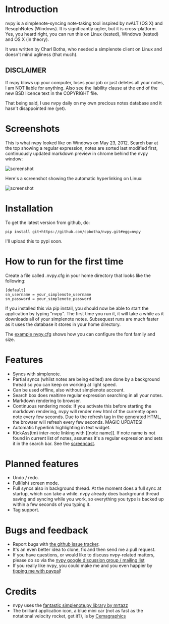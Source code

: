 Introduction
============

nvpy is a simplenote-syncing note-taking tool inspired by nvALT (OS X)
and ResophNotes (Windows). It is significantly uglier, but it is
cross-platform.  Yes, you heard right, you can run this on Linux
(tested), Windows (tested) and OS X (in theory).

It was written by Charl Botha, who needed a simplenote client on
Linux and doesn't mind ugliness (that much).

DISCLAIMER
----------
If nvpy blows up your computer, loses your job or just deletes all
your notes, I am NOT liable for anything. Also see the liability
clause at the end of the new BSD licence text in the COPYRIGHT file.

That being said, I use nvpy daily on my own precious notes database
and it hasn't disappointed me (yet).

Screenshots
===========

This is what nvpy looked like on Windows on May 23, 2012. Search bar at the top showing a regular expression, notes are sorted last modified first, continuously updated markdown preview in chrome behind the nvpy window:

![screenshot](https://github.com/cpbotha/nvpy/raw/master/images/nvpy_screenshot_20120523.jpg)

Here's a screenshot showing the automatic hyperlinking on Linux:

![screenshot](https://github.com/cpbotha/nvpy/raw/master/images/nvpy_linking_screenshot_20120525.png)

Installation
============

To get the latest version from github, do:

    pip install git+https://github.com/cpbotha/nvpy.git#egg=nvpy

I'll upload this to pypi soon.

How to run for the first time
=============================

Create a file called .nvpy.cfg in your home directory that looks like
the following:

    [default]
    sn_username = your_simplenote_username
    sn_password = your_simplenote_password

If you installed this via pip install, you should now be able to start
the application by typing "nvpy". The first time you run it, it will take
a while as it downloads all of your simplenote notes. Subsequest runs
are much faster as it uses the database it stores in your home directory.

The [example nvpy.cfg][ex_nvpycfg] shows how you can configure the font 
family and size.

Features
========

* Syncs with simplenote.
* Partial syncs (whilst notes are being edited) are done by a
  background thread so you can keep on working at light speed.
* Can be used offline, also without simplenote account.
* Search box does realtime regular expression searching in all your
  notes.
* Markdown rendering to browser.
* Continuous rendering mode: If you activate this before
  starting the markdown rendering, nvpy will render new html of
  the currently open note every few seconds. Due to the refresh
  tag in the generated HTML, the browser will refresh every few
  seconds. MAGIC UPDATES!
* Automatic hyperlink highlighting in text widget.
* KickAss(tm) inter-note linking with [[note name]]. If note name is
  not found in current list of notes, assumes it's a regular expression
  and sets it in the search bar. See the [screencast][inl_screencast].

Planned features
================

* Undo / redo.
* Full(ish) screen mode.
* Full syncs also in background thread. At the moment does a full sync
  at startup, which can take a while. nvpy already does background thread
  saving and syncing while you work, so everything you type is backed up
  within a few seconds of you typing it.
* Tag support.

Bugs and feedback
=================

* Report bugs with [the github issue tracker](https://github.com/cpbotha/nvpy/issues).
* It's an even better idea to clone, fix and then send me a pull request.
* If you have questions, or would like to discuss nvpy-related matters, please do so via the [nvpy google discussion group / mailing list](https://groups.google.com/forum/#!forum/nvpy)
* If you really like nvpy, you could make me and you even happier by [tipping me with paypal][paypal]! 

Credits
=======

* nvpy uses the [fantastic simplenote.py library by mrtazz][snpy]
* The brilliant application icon, a blue mini car (not as fast as the notational velocity rocket, get it?), is by [Cemagraphics][cg]

[ex_nvpycfg]: https://github.com/cpbotha/nvpy/blob/master/nvpy/nvpy-example.cfg  
[inl_screencast]: http://youtu.be/NXuVMZr31SI
[paypal]: https://www.paypal.com/cgi-bin/webscr?cmd=_s-xclick&hosted_button_id=BXXTJ9E97DG52
[snpy]: https://github.com/mrtazz/simplenote.py
[cg]: http://cemagraphics.deviantart.com/
